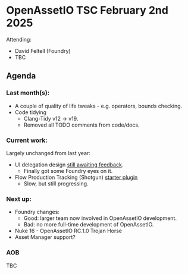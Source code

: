 # OpenAssetIO TSC February 2nd 2025

Attending: 
- David Feltell (Foundry)
- TBC

## Agenda

### Last month(s): 

  - A couple of quality of life tweaks - e.g. operators, bounds
    checking.
  - Code tidying
    * Clang-Tidy v12 -> v19.
    * Removed all TODO comments from code/docs.

### Current work:

Largely unchanged from last year:

  - UI delegation design [still awaiting feedback](https://github.com/OpenAssetIO/OpenAssetIO-MediaCreation/pull/100).
    * Finally got some Foundry eyes on it.
  - Flow Production Tracking (Shotgun) [starter plugin](https://github.com/OpenAssetIO/OpenAssetIO/issues/964)
    * Slow, but still progressing.

### Next up:

  - Foundry changes:
    * Good: larger team now involved in OpenAssetIO development.
    * Bad: no more full-time development of OpenAssetIO.
  - Nuke 16 - OpenAssetIO RC.1.0 Trojan Horse
  - Asset Manager support?

### AOB

TBC